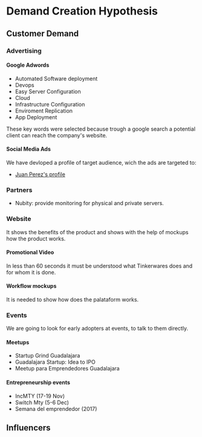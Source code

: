 # Demand Creation Hypothesis

## Customer Demand

### Advertising

#### Google Adwords

* Automated Software deployment
* Devops
* Easy Server Configuration
* Cloud
* Infrastructure Configuration
* Enviroment Replication
* App Deployment

These key words were selected because trough a google search a potential client can reach the company's website.

#### Social Media Ads

We have devloped a profile of target audience, wich the ads are targeted to:

- [Juan Perez's profile](https://app.xtensio.com/folio/sd0osqkv)

### Partners

- Nubity: provide  monitoring for physical and private servers.

### Website

It shows the benefits of the product and shows with the help of mockups how the product works.

#### Promotional Video

In less than 60 seconds it must be understood what Tinkerwares does and for whom it is done.

#### Workflow mockups

It is needed to show how does the palataform works.

### Events

We are going to look for early adopters at events, to talk to them directly.

#### Meetups

- Startup Grind Guadalajara
- Guadalajara Startup: Idea to IPO
- Meetup para Emprendedores Guadalajara


#### Entrepreneurship events

- IncMTY (17-19 Nov)
- Switch Mty (5-6 Dec)
- Semana del emprendedor (2017)

## Influencers
